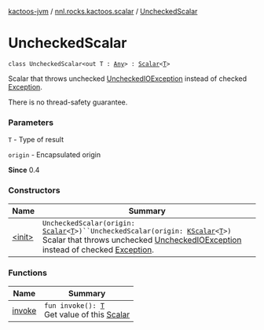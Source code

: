 [kactoos-jvm](../../index.md) / [nnl.rocks.kactoos.scalar](../index.md) / [UncheckedScalar](./index.md)

# UncheckedScalar

`class UncheckedScalar<out T : `[`Any`](https://kotlinlang.org/api/latest/jvm/stdlib/kotlin/-any/index.html)`> : `[`Scalar`](../../nnl.rocks.kactoos/-scalar/index.md)`<`[`T`](index.md#T)`>`

Scalar that throws unchecked [UncheckedIOException](http://docs.oracle.com/javase/8/docs/api/java/io/UncheckedIOException.html) instead of checked [Exception](https://kotlinlang.org/api/latest/jvm/stdlib/kotlin/-exception/index.html).

There is no thread-safety guarantee.

### Parameters

`T` - Type of result

`origin` - Encapsulated origin

**Since**
0.4

### Constructors

| Name | Summary |
|---|---|
| [&lt;init&gt;](-init-.md) | `UncheckedScalar(origin: `[`Scalar`](../../nnl.rocks.kactoos/-scalar/index.md)`<`[`T`](index.md#T)`>)``UncheckedScalar(origin: `[`KScalar`](../../nnl.rocks.kactoos/-k-scalar.md)`<`[`T`](index.md#T)`>)`<br>Scalar that throws unchecked [UncheckedIOException](http://docs.oracle.com/javase/8/docs/api/java/io/UncheckedIOException.html) instead of checked [Exception](https://kotlinlang.org/api/latest/jvm/stdlib/kotlin/-exception/index.html). |

### Functions

| Name | Summary |
|---|---|
| [invoke](invoke.md) | `fun invoke(): `[`T`](index.md#T)<br>Get value of this [Scalar](../../nnl.rocks.kactoos/-scalar/index.md) |
